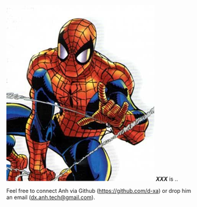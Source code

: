 ![](/img/spiderman.jpg)  **_XXX_** is ..

Feel free to connect Anh via Github (https://github.com/d-xa) or drop him an email (dx.anh.tech@gmail.com).
